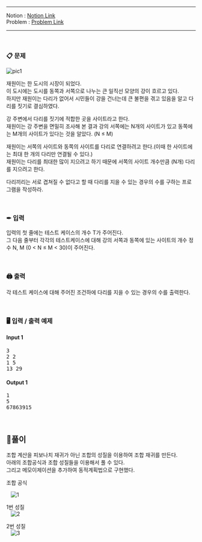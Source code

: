 
***
Notion : [Notion Link](https://west-pineapple-c4d.notion.site/9a391e2242a141fca28cedc89286eb85)  
Problem : [Problem Link](https://www.acmicpc.net/problem/1010)
***



<br/>

### 📋 문제

![pic1](https://user-images.githubusercontent.com/97273652/169810764-68218fd1-de9d-4eaf-ba3d-63e607a68799.jpg)

재원이는 한 도시의 시장이 되었다.  
이 도시에는 도시를 동쪽과 서쪽으로 나누는 큰 일직선 모양의 강이 흐르고 있다.  
하지만 재원이는 다리가 없어서 시민들이 강을 건너는데 큰 불편을 겪고 있음을 알고 다리를 짓기로 결심하였다.  

강 주변에서 다리를 짓기에 적합한 곳을 사이트라고 한다.  
재원이는 강 주변을 면밀히 조사해 본 결과 강의 서쪽에는 N개의 사이트가 있고 동쪽에는 M개의 사이트가 있다는 것을 알았다. (N ≤ M)  

재원이는 서쪽의 사이트와 동쪽의 사이트를 다리로 연결하려고 한다.(이때 한 사이트에는 최대 한 개의 다리만 연결될 수 있다.)  
재원이는 다리를 최대한 많이 지으려고 하기 때문에 서쪽의 사이트 개수만큼 (N개) 다리를 지으려고 한다.  

다리끼리는 서로 겹쳐질 수 없다고 할 때 다리를 지을 수 있는 경우의 수를 구하는 프로그램을 작성하라.  

<br/>

### ✒ 입력

입력의 첫 줄에는 테스트 케이스의 개수 T가 주어진다.  
그 다음 줄부터 각각의 테스트케이스에 대해 강의 서쪽과 동쪽에 있는 사이트의 개수 정수 N, M (0 < N ≤ M < 30)이 주어진다.  

<br/>

### 🖨 출력

각 테스트 케이스에 대해 주어진 조건하에 다리를 지을 수 있는 경우의 수를 출력한다.  

<br/>

### 🖥 입력 / 출력 예제

#### Input 1
<pre>
3
2 2
1 5
13 29
</pre>

#### Output 1
<pre>
1
5
67863915
</pre>

<br/>

## 🌈풀이


조합 계산을 피보나치 재귀가 아닌 조합의 성질을 이용하여 조합 재귀를 만든다.  
아래의 조합공식과 조합 성질들을 이용해서 풀 수 있다.  
그리고 메모이제이션을 추가하여 동적계획법으로 구현했다.

조합 공식  

&nbsp;&nbsp; ![1](https://user-images.githubusercontent.com/97273652/169810434-ae5c2e9d-3432-4c86-b071-a299fde673fa.png)

1번 성질  
&nbsp;&nbsp; ![2](https://user-images.githubusercontent.com/97273652/169810479-615071bc-a0bb-4c3f-9a26-0e65a931fb6a.png)

2번 성질  
&nbsp;&nbsp; ![3](https://user-images.githubusercontent.com/97273652/169810494-5c82f80c-9c50-47a5-9af2-13f65e0875de.png)
